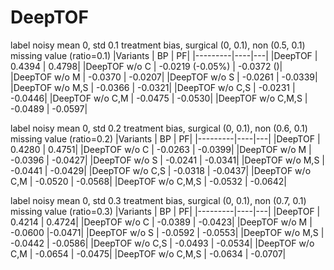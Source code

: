 # DeepTOF

label noisy mean 0, std 0.1
treatment bias, surgical (0, 0.1), non (0.5, 0.1)
missing value (ratio=0.1)
|Variants | BP | PF|
|---------|----|---|
|DeepTOF  | 0.4394 | 0.4798|
|DeepTOF w/o C | -0.0219 (-0.05%) | -0.0372 ()|
|DeepTOF w/o M | -0.0370 | -0.0207|
|DeepTOF w/o S | -0.0261 | -0.0339|
|DeepTOF w/o M,S | -0.0366 | -0.0321|
|DeepTOF w/o C,S | -0.0231 | -0.0446|
|DeepTOF w/o C,M | -0.0475 | -0.0530|
|DeepTOF w/o C,M,S | -0.0489 | -0.0597|


label noisy mean 0, std 0.2
treatment bias, surgical (0, 0.1), non (0.6, 0.1)
missing value (ratio=0.2)
|Variants | BP | PF|
|---------|----|---|
|DeepTOF  | 0.4280 | 0.4751|
|DeepTOF w/o C | -0.0263 | -0.0399|
|DeepTOF w/o M | -0.0396 | -0.0427|
|DeepTOF w/o S | -0.0241 | -0.0341|
|DeepTOF w/o M,S | -0.0441 | -0.0429|
|DeepTOF w/o C,S | -0.0318 | -0.0437|
|DeepTOF w/o C,M | -0.0520 | -0.0568|
|DeepTOF w/o C,M,S | -0.0532 | -0.0642|

label noisy mean 0, std 0.3
treatment bias, surgical (0, 0.1), non (0.7, 0.1)
missing value (ratio=0.3)
|Variants | BP | PF|
|---------|----|---|
|DeepTOF  | 0.4214 | 0.4724|
|DeepTOF w/o C | -0.0389 | -0.0423|
|DeepTOF w/o M | -0.0600 |-0.0471|
|DeepTOF w/o S | -0.0592 | -0.0553|
|DeepTOF w/o M,S | -0.0442 | -0.0586|
|DeepTOF w/o C,S | -0.0493 | -0.0534|
|DeepTOF w/o C,M | -0.0654 | -0.0475|
|DeepTOF w/o C,M,S | -0.0634 | -0.0707|
